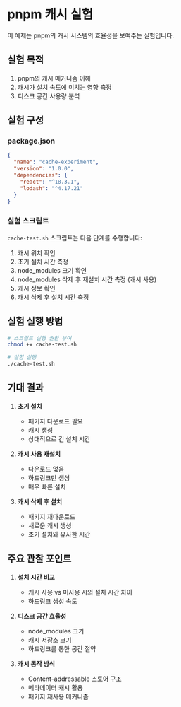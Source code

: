 # pnpm 캐시 실험

이 예제는 pnpm의 캐시 시스템의 효율성을 보여주는 실험입니다.

## 실험 목적

1. pnpm의 캐시 메커니즘 이해
2. 캐시가 설치 속도에 미치는 영향 측정
3. 디스크 공간 사용량 분석

## 실험 구성

### package.json

```json
{
  "name": "cache-experiment",
  "version": "1.0.0",
  "dependencies": {
    "react": "^18.3.1",
    "lodash": "^4.17.21"
  }
}
```

### 실험 스크립트

`cache-test.sh` 스크립트는 다음 단계를 수행합니다:

1. 캐시 위치 확인
2. 초기 설치 시간 측정
3. node_modules 크기 확인
4. node_modules 삭제 후 재설치 시간 측정 (캐시 사용)
5. 캐시 정보 확인
6. 캐시 삭제 후 설치 시간 측정

## 실험 실행 방법

```bash
# 스크립트 실행 권한 부여
chmod +x cache-test.sh

# 실험 실행
./cache-test.sh
```

## 기대 결과

1. **초기 설치**

   - 패키지 다운로드 필요
   - 캐시 생성
   - 상대적으로 긴 설치 시간

2. **캐시 사용 재설치**

   - 다운로드 없음
   - 하드링크만 생성
   - 매우 빠른 설치

3. **캐시 삭제 후 설치**
   - 패키지 재다운로드
   - 새로운 캐시 생성
   - 초기 설치와 유사한 시간

## 주요 관찰 포인트

1. **설치 시간 비교**

   - 캐시 사용 vs 미사용 시의 설치 시간 차이
   - 하드링크 생성 속도

2. **디스크 공간 효율성**

   - node_modules 크기
   - 캐시 저장소 크기
   - 하드링크를 통한 공간 절약

3. **캐시 동작 방식**
   - Content-addressable 스토어 구조
   - 메타데이터 캐시 활용
   - 패키지 재사용 메커니즘
